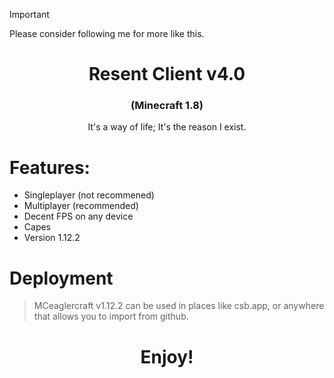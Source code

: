 > [!IMPORTANT]
> Please consider following me for more like this.
# 

<h1 align="center"><strong>Resent Client v4.0</strong></h1>
<h3 align="center">(Minecraft 1.8)</h3>
<p align="center">It's a way of life; It's the reason I exist.</p>


# Features:
- Singleplayer (not recommened)
- Multiplayer (recommended)
- Decent FPS on any device
- Capes
- Version 1.12.2

# Deployment
> MCeaglercraft v1.12.2 can be used in places like csb.app, or anywhere that allows you to import from github. 

<h1 align="center">Enjoy!</h1>
